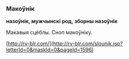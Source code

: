 ### Макоўнік
**назоўнік, мужчынскі род, зборны назоўнік**

Макавыя сцёблы. Сноп макоўніку.

<a rel="author">[http://rv-blr.com/](http://rv-blr.com/slounik.jsp?letterId=0&maskId=0&pageId=1596)</a>
